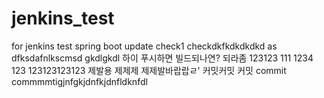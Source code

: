 # jenkins_test
for jenkins test spring boot 
update check1
checkdkfkdkdkdkd
as
dfksdafnlkscmsd
gkdlgkdl
하이
푸시하면 빌드되나연?
되라좀
123123
111
1234
123
123123123123
제발용
제제제
제제발바랍랍ㄹ'
커밋커밋
커밋
commit
commmmtigjnfgkjdnfkjdnfldknfdl